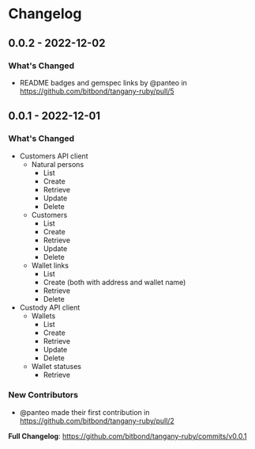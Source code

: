 # Changelog

## 0.0.2 - 2022-12-02

### What's Changed

- README badges and gemspec links by @panteo in https://github.com/bitbond/tangany-ruby/pull/5

## 0.0.1 - 2022-12-01

### What's Changed

- Customers API client
  - Natural persons
    - List
    - Create
    - Retrieve
    - Update
    - Delete
  - Customers
    - List
    - Create
    - Retrieve
    - Update
    - Delete
  - Wallet links
    - List
    - Create (both with address and wallet name)
    - Retrieve
    - Delete
- Custody API client
  - Wallets
    - List
    - Create
    - Retrieve
    - Update
    - Delete
  - Wallet statuses
    - Retrieve

### New Contributors

- @panteo made their first contribution in https://github.com/bitbond/tangany-ruby/pull/2

**Full Changelog**: https://github.com/bitbond/tangany-ruby/commits/v0.0.1
